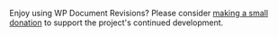 Enjoy using WP Document Revisions? Please consider [making a small donation](http://ben.balter.com/donate/?utm_source=wiki&utm_medium=donate&utm_campaign=wp-document-revisions) to support the project's continued development.
